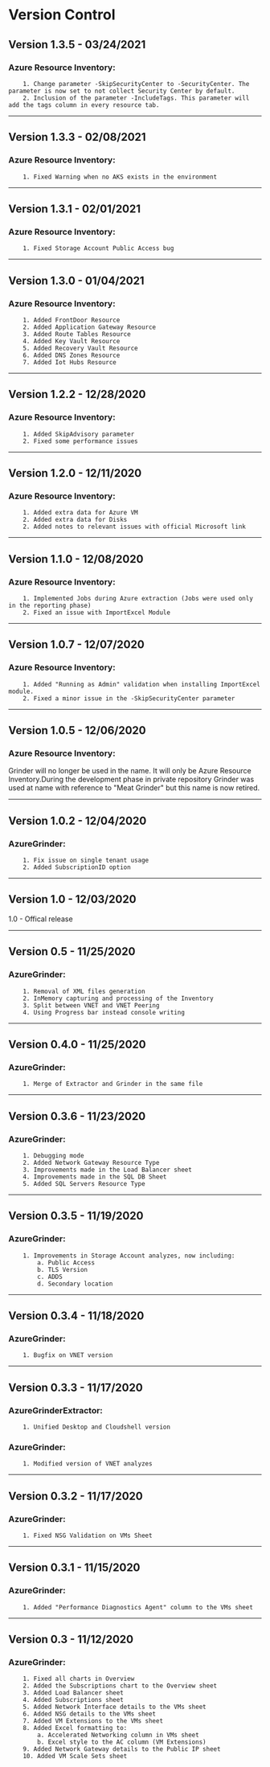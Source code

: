 # Version Control

## Version 1.3.5 - 03/24/2021

### **Azure Resource Inventory:**
        1. Change parameter -SkipSecurityCenter to -SecurityCenter. The parameter is now set to not collect Security Center by default.
        2. Inclusion of the parameter -IncludeTags. This parameter will add the tags column in every resource tab.

---

## Version 1.3.3 - 02/08/2021

### **Azure Resource Inventory:**
        1. Fixed Warning when no AKS exists in the environment

---

## Version 1.3.1 - 02/01/2021

### **Azure Resource Inventory:**
        1. Fixed Storage Account Public Access bug

---

## Version 1.3.0 - 01/04/2021

### **Azure Resource Inventory:**
        1. Added FrontDoor Resource
        2. Added Application Gateway Resource
        3. Added Route Tables Resource
        4. Added Key Vault Resource
        5. Added Recovery Vault Resource
        6. Added DNS Zones Resource
        7. Added Iot Hubs Resource

---

## Version 1.2.2 - 12/28/2020

### **Azure Resource Inventory:**
        1. Added SkipAdvisory parameter
        2. Fixed some performance issues

---

## Version 1.2.0 - 12/11/2020

### **Azure Resource Inventory:**
        1. Added extra data for Azure VM
        2. Added extra data for Disks
        2. Added notes to relevant issues with official Microsoft link

---
## Version 1.1.0 - 12/08/2020

### **Azure Resource Inventory:**
        1. Implemented Jobs during Azure extraction (Jobs were used only in the reporting phase)
        2. Fixed an issue with ImportExcel Module

---
## Version 1.0.7 - 12/07/2020

### **Azure Resource Inventory:**
        1. Added "Running as Admin" validation when installing ImportExcel module.
        2. Fixed a minor issue in the -SkipSecurityCenter parameter

---
## Version 1.0.5 - 12/06/2020

### **Azure Resource Inventory:**
Grinder will no longer be used in the name. It will only be Azure Resource Inventory.During the development phase in private repository Grinder was used at name with reference to "Meat Grinder" but this name is now retired.

---
## Version 1.0.2 - 12/04/2020

### **AzureGrinder:**
        1. Fix issue on single tenant usage
        2. Added SubscriptionID option

---

## Version 1.0 - 12/03/2020
1.0 - Offical release 

---
## Version 0.5 - 11/25/2020

### **AzureGrinder:**
        1. Removal of XML files generation
        2. InMemory capturing and processing of the Inventory
        3. Split between VNET and VNET Peering
        4. Using Progress bar instead console writing

---
## Version 0.4.0 - 11/25/2020

### **AzureGrinder:**
        1. Merge of Extractor and Grinder in the same file

---
## Version 0.3.6 - 11/23/2020

### **AzureGrinder:**
        1. Debugging mode
        2. Added Network Gateway Resource Type
        3. Improvements made in the Load Balancer sheet
        4. Improvements made in the SQL DB Sheet
        5. Added SQL Servers Resource Type

---
## Version 0.3.5 - 11/19/2020

### **AzureGrinder:**
        1. Improvements in Storage Account analyzes, now including:
            a. Public Access
            b. TLS Version
            c. ADDS
            d. Secondary location

---
## Version 0.3.4 - 11/18/2020

### **AzureGrinder:**
        1. Bugfix on VNET version

---
## Version 0.3.3 - 11/17/2020

### **AzureGrinderExtractor:**
        1. Unified Desktop and Cloudshell version 
### **AzureGrinder:**
        1. Modified version of VNET analyzes

---
## Version 0.3.2 - 11/17/2020

### **AzureGrinder:**
        1. Fixed NSG Validation on VMs Sheet

---
## Version 0.3.1 - 11/15/2020

### **AzureGrinder:**
        1. Added "Performance Diagnostics Agent" column to the VMs sheet 

---
## Version 0.3 - 11/12/2020

### **AzureGrinder:**
        1. Fixed all charts in Overview
        2. Added the Subscriptions chart to the Overview sheet
        3. Added Load Balancer sheet
        4. Added Subscriptions sheet
        5. Added Network Interface details to the VMs sheet
        6. Added NSG details to the VMs sheet
        7. Added VM Extensions to the VMs sheet
        8. Added Excel formatting to:
            a. Accelerated Networking column in VMs sheet
            b. Excel style to the AC column (VM Extensions)
        9. Added Network Gateway details to the Public IP sheet
        10. Added VM Scale Sets sheet